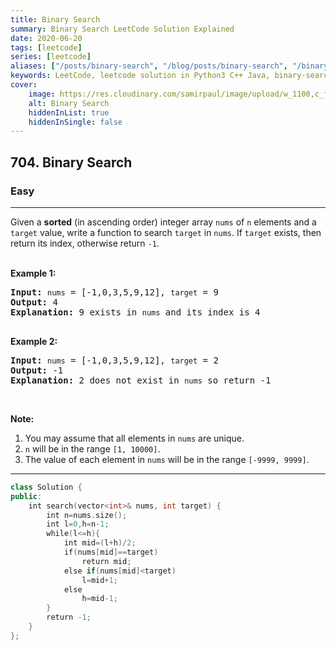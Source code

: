 ```yaml
---
title: Binary Search
summary: Binary Search LeetCode Solution Explained
date: 2020-06-20
tags: [leetcode]
series: [leetcode]
aliases: ["/posts/binary-search", "/blog/posts/binary-search", "/binary-search"]
keywords: LeetCode, leetcode solution in Python3 C++ Java, binary-search solution
cover:
    image: https://res.cloudinary.com/samirpaul/image/upload/w_1100,c_fit,co_rgb:FFFFFF,l_text:Arial_70_bold:Binary Search/problem-solving.webp
    alt: Binary Search
    hiddenInList: true
    hiddenInSingle: false
---
```



<h2>704. Binary Search</h2><h3>Easy</h3><hr><div><p>Given a <strong>sorted</strong> (in ascending order) integer array <code>nums</code> of <code>n</code> elements and a <code>target</code> value, write a function to search <code>target</code> in <code>nums</code>. If <code>target</code> exists, then return its index, otherwise return <code>-1</code>.</p>

<p><br>
<strong>Example 1:</strong></p>

<pre><strong>Input:</strong> <code>nums</code> = [-1,0,3,5,9,12], <code>target</code> = 9
<strong>Output:</strong> 4
<strong>Explanation:</strong> 9 exists in <code>nums</code> and its index is 4

</pre>

<p><strong>Example 2:</strong></p>

<pre><strong>Input:</strong> <code>nums</code> = [-1,0,3,5,9,12], <code>target</code> = 2
<strong>Output:</strong> -1
<strong>Explanation:</strong> 2 does not exist in <code>nums</code> so return -1
</pre>

<p>&nbsp;</p>

<p><strong>Note:</strong></p>

<ol>
	<li>You may assume that all elements in <code>nums</code> are unique.</li>
	<li><code>n</code> will be in the range <code>[1, 10000]</code>.</li>
	<li>The value of each element in <code>nums</code> will be in the range <code>[-9999, 9999]</code>.</li>
</ol>
</div>

---




```cpp
class Solution {
public:
    int search(vector<int>& nums, int target) {
        int n=nums.size();
        int l=0,h=n-1;
        while(l<=h){
            int mid=(l+h)/2;
            if(nums[mid]==target)
                return mid;
            else if(nums[mid]<target)
                l=mid+1;
            else
                h=mid-1;
        }
        return -1;
    }
};

```

